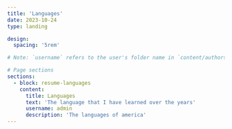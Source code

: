 ```yaml
---
title: 'Languages'
date: 2023-10-24
type: landing

design:
  spacing: '5rem'

# Note: `username` refers to the user's folder name in `content/authors/`

# Page sections
sections:
  - block: resume-languages
    content:
      title: Languages
      text: 'The language that I have learned over the years'
      username: admin
      description: 'The languages of america'
---
```

